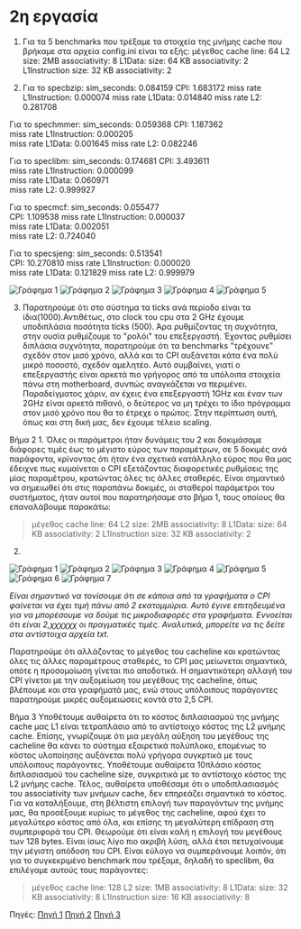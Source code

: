 # 2η εργασία

1. Για τα 5 benchmarks που τρέξαμε τα στοιχεία της μνήμης cache που βρήκαμε στα αρχεία config.ini είναι τα εξής:
μέγεθος cache line: 64
L2 size: 2MB
associativity: 8
L1Data:
size: 64 KB
associativity: 2
L1Instruction
size: 32 KB
associativity: 2

2. Για το specbzip:
sim_seconds: 0.084159
CPI: 1.683172 
miss rate L1Instruction: 0.000074 
miss rate L1Data: 0.014840
miss rate L2: 0.281708    

 Για το spechmmer:
sim_seconds: 0.059368 
CPI:  1.187362   
miss rate L1Instruction: 0.000205   
miss rate L1Data: 0.001645 
miss rate L2: 0.082246   

 Για το speclibm:
sim_seconds: 0.174681 
CPI:   3.493611  
miss rate L1Instruction: 0.000099        
miss rate L1Data: 0.060971     
miss rate L2: 0.999927  

 Για το specmcf:
sim_seconds: 0.055477   
CPI:   1.109538
miss rate L1Instruction: 0.000037      
miss rate L1Data: 0.002051  
miss rate L2: 0.724040   

Για το specsjeng:
sim_seconds: 0.513541   
CPI:   10.270810
miss rate L1Instruction: 0.000020  
miss rate L1Data: 0.121829
miss rate L2: 0.999979 

![Γράφημα 1](graph1.png)
![Γράφημα 2](graph2.png)
![Γράφημα 3](graph3.png)
![Γράφημα 4](graph4.png)
![Γράφημα 5](graph5.png)

3. Παρατηρούμε ότι στο σύστημα τα ticks ανά περίοδο είναι τα ίδια(1000).Αντιθέτως, στο clock του cpu στα 2 GHz έχουμε υποδιπλάσια ποσότητα ticks (500). Άρα ρυθμίζοντας τη συχνότητα, στην ουσία ρυθμίζουμε το "ρολόι" του επεξεργαστή. Έχοντας ρυθμίσει διπλάσια συχνότητα, παρατηρούμε ότι τα benchmarks "τρέχουνε" σχεδόν στον μισό χρόνο, αλλά και το CPI αυξάνεται κάτα ένα πολύ μικρό ποσοστό, σχεδόν αμελητέο. Αυτό συμβαίνει, γιατί ο επεξεργαστής είναι αρκετά πιο γρήγορος από τα υπόλοιπα στοιχεία πάνω στη motherboard, συνπώς αναγκάζεται να περιμένει. Παραδείγματος χάριν, αν έχεις ένα επεξεργαστή 1GHz και έναν των 2GHz είναι αρκετά πιθανό, ο δεύτερος να μη τρέχει το ίδιο πρόγραμμα στον μισό χρόνο που θα το έτρεχε ο πρώτος. Στην περίπτωση αυτή, όπως και στη δική μας, δεν έχουμε τέλειο scaling.  

Βήμα 2
1. 
Όλες οι παράμετροι ήταν δυνάμεις του 2 και δοκιμάσαμε διάφορες τιμές έως το μέγιστο εύρος των παραμέτρων, σε 5 δοκιμές ανά παράφοντα, κρίνοντας ότι ήταν ένα σχετικά κατάλληλο εύρος που θα μας έδειχνε πως κυμαίνεται ο CPI εξετάζοντας διαφορετικές ρυθμίσεις της μίας παραμέτρου, κρατώντας όλες τις άλλες σταθερές. Είναι σημαντικό να σημειωθεί ότι στις παραπάνω δοκιμές, οι σταθεροί παράμετροι του συστήματος, ήταν αυτοί που παρατηρήσαμε στο βήμα 1, τους οποίους θα επαναλάβουμε παρακάτω:
>μέγεθος cache line: 64
>L2 size: 2MB
>associativity: 8
>L1Data:
>size: 64 KB
>associativity: 2
>L1Instruction
>size: 32 KB
>associativity: 2

2. 
![Γράφημα 1](2graph1.png)
![Γράφημα 2](2graph2.png)
![Γράφημα 3](2graph3.png)
![Γράφημα 4](2graph4.png)
![Γράφημα 5](2graph5.png)
![Γράφημα 6](2graph6.png)
![Γράφημα 7](2graph7.png)

*Είναι σημαντικό να τονίσουμε ότι σε κάποια από τα γραφήματα ο CPI φαίνεται να έχει τιμή πάνω από 2 εκατομμύρια. Αυτό έγινε επιτηδευμένα για να μπορέσουμε να δούμε τις μικροδιαφορές στα γραφήματα. Εννοείται ότι είναι 2,χχχχχχ οι πραγματικές τιμές. Αναλυτικά, μπορείτε να τις δείτε στα αντίστοιχα αρχεία txt.*

Παρατηρούμε ότι αλλάζοντας το μέγεθος του cacheline και κρατώντας όλες τις άλλες παραμέτρους σταθερές, το CPI μας μείωνεται σημαντικά, οπότε η προσομοίωση γίνεται πιο αποδοτικά.
Η σημαντικότερη αλλαγή του CPI γίνεται με την αυξομείωση του μεγέθους της cacheline, όπως βλέπουμε και στα γραφήματά μας, ενώ στους υπόλοιπους παράγοντες παρατηρούμε μικρές αυξομειώσεις κοντά στο 2,5 CPI. 

Βήμα 3
Υποθέτουμε αυθαίρετα ότι το κόστος διπλασιασμού της μνήμης cache μας L1 είναι τετραπλάσιο από το αντίστοιχο κόστος της L2 μνήμης cache. Επίσης, γνωρίζουμε ότι μια μεγάλη αύξηση του μεγέθους της cacheline θα κάνει το σύστημα εξαιρετικά πολύπλοκο, επομένως το κόστος υλοποίησης αυξάνεται πολύ γρήγορα συγκρτικά με τους υπόλοιπους παράγοντες. Υποθέτουμε αυθαίρετα 10πλάσιο κόστος διπλασιασμού του cacheline size, συγκριτικά με το αντίστοιχο κόστος της L2 μνήμης cache. Τέλος, αυθαίρετα υποθέσαμε ότι ο υποδιπλασιασμός του associativity των μνήμων cache, δεν επηρεάζει σημαντικά το κόστος.
Για να καταλήξουμε, στη βέλτιστη επιλογή των παραγόντων της μνήμης μας, θα προσέξουμε κυρίως το μέγεθος της cacheline, αφού  έχει το μεγαλύτερο κόστος από όλα, και επίσης τη μεγαλύτερη επίδραση στη συμπεριφορά του CPI. Θεωρούμε ότι είναι καλή η επιλογή του μεγέθους των 128 bytes. Είναι ίσως λίγο πιο ακριβή λύση, αλλά έτσι πετυχαίνουμε την μέγιστη απόδοση του CPI. Είναι εύλογο να συμπεράνουμε λοιπόν, ότι για το συγκεκριμένο benchmark που τρέξαμε, δηλαδή το speclibm, θα επιλέγαμε αυτούς τους παράγοντες:
>μέγεθος cache line: 128
>L2 size: 1MB
>associativity: 8
>L1Data:
>size: 32 KB
>associativity: 8
>L1Instruction
>size: 16 KB
>associativity: 8


Πηγές:
[Πηγή 1](https://www.aristeia.com/TalkNotes/ACCU2011_CPUCaches.pdf)
[Πηγή 2](https://www.csd.uoc.gr/~hy225/13a/handouts/lecture_caches-handout.pdf)
[Πηγή 3](https://en.wikipedia.org/wiki/Cache_placement_policies)

